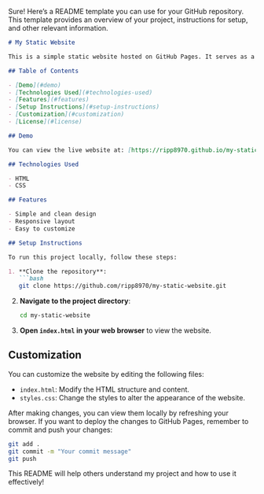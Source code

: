 Sure! Here’s a README template you can use for your GitHub repository. This template provides an overview of your project, instructions for setup, and other relevant information.

```markdown
# My Static Website

This is a simple static website hosted on GitHub Pages. It serves as a demonstration of how to deploy a basic HTML site using GitHub's hosting service.

## Table of Contents

- [Demo](#demo)
- [Technologies Used](#technologies-used)
- [Features](#features)
- [Setup Instructions](#setup-instructions)
- [Customization](#customization)
- [License](#license)

## Demo

You can view the live website at: [https://ripp8970.github.io/my-static-website/](https://ripp8970.github.io/my-static-website/)

## Technologies Used

- HTML
- CSS

## Features

- Simple and clean design
- Responsive layout
- Easy to customize

## Setup Instructions

To run this project locally, follow these steps:

1. **Clone the repository**:
   ```bash
   git clone https://github.com/ripp8970/my-static-website.git
   ```

2. **Navigate to the project directory**:
   ```bash
   cd my-static-website
   ```

3. **Open `index.html` in your web browser** to view the website.

## Customization

You can customize the website by editing the following files:

- `index.html`: Modify the HTML structure and content.
- `styles.css`: Change the styles to alter the appearance of the website.

After making changes, you can view them locally by refreshing your browser. If you want to deploy the changes to GitHub Pages, remember to commit and push your changes:

```bash
git add .
git commit -m "Your commit message"
git push
```



This README will help others understand my project and how to use it effectively!
